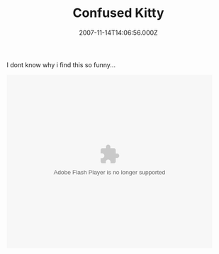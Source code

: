 ﻿---
coverImage: /images/fallback-post-header.png
date: '2007-11-14T14:06:56.000Z'
tags: []
title: Confused Kitty
oldUrl: /fun-amp-videos/confused-kitty
---

I dont know why i find this so funny...

<embed width="464" height="392" type="application/x-shockwave-flash" src="https://embed.break.com/Mzk4MjUz"></embed>
